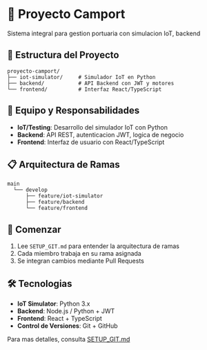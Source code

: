 # 🚢 Proyecto Camport

Sistema integral para gestion portuaria con simulacion IoT, backend

## 📁 Estructura del Proyecto

```
proyecto-camport/
├── iot-simulator/     # Simulador IoT en Python
├── backend/           # API Backend con JWT y motores
└── frontend/          # Interfaz React/TypeScript
```

## 👥 Equipo y Responsabilidades

- **IoT/Testing**: Desarrollo del simulador IoT con Python
- **Backend**: API REST, autenticacion JWT, logica de negocio
- **Frontend**: Interfaz de usuario con React/TypeScript

## 📋 Arquitectura de Ramas

```
main
  └── develop
      ├── feature/iot-simulator
      ├── feature/backend
      └── feature/frontend
```

## 🚀 Comenzar

1. Lee `SETUP_GIT.md` para entender la arquitectura de ramas
2. Cada miembro trabaja en su rama asignada
3. Se integran cambios mediante Pull Requests

## 🛠️ Tecnologias

- **IoT Simulator**: Python 3.x
- **Backend**: Node.js / Python + JWT
- **Frontend**: React + TypeScript
- **Control de Versiones**: Git + GitHub

Para mas detalles, consulta [SETUP_GIT.md](./SETUP_GIT.md)
